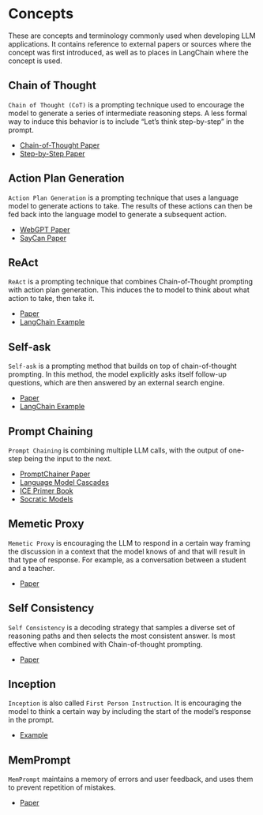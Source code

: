 # Concepts

These are concepts and terminology commonly used when developing LLM applications.
It contains reference to external papers or sources where the concept was first introduced,
as well as to places in LangChain where the concept is used.

## Chain of Thought

`Chain of Thought (CoT)` is a prompting technique used to encourage the model to generate a series of intermediate reasoning steps.
A less formal way to induce this behavior is to include “Let’s think step-by-step” in the prompt.

- [Chain-of-Thought Paper](https://arxiv.org/pdf/2201.11903.pdf)
- [Step-by-Step Paper](https://arxiv.org/abs/2112.00114)

## Action Plan Generation

`Action Plan Generation` is a prompting technique that uses a language model to generate actions to take.
The results of these actions can then be fed back into the language model to generate a subsequent action.

- [WebGPT Paper](https://arxiv.org/pdf/2112.09332.pdf)
- [SayCan Paper](https://say-can.github.io/assets/palm_saycan.pdf)

## ReAct

`ReAct` is a prompting technique that combines Chain-of-Thought prompting with action plan generation.
This induces the to model to think about what action to take, then take it.

- [Paper](https://arxiv.org/pdf/2210.03629.pdf)
- [LangChain Example](../modules/agents/agents/examples/react.ipynb)

## Self-ask

`Self-ask` is a prompting method that builds on top of chain-of-thought prompting.
In this method, the model explicitly asks itself follow-up questions, which are then answered by an external search engine.

- [Paper](https://ofir.io/self-ask.pdf)
- [LangChain Example](../modules/agents/agents/examples/self_ask_with_search.ipynb)

## Prompt Chaining

`Prompt Chaining` is combining multiple LLM calls, with the output of one-step being the input to the next.

- [PromptChainer Paper](https://arxiv.org/pdf/2203.06566.pdf)
- [Language Model Cascades](https://arxiv.org/abs/2207.10342)
- [ICE Primer Book](https://primer.ought.org/)
- [Socratic Models](https://socraticmodels.github.io/)

## Memetic Proxy

`Memetic Proxy` is encouraging the LLM
to respond in a certain way framing the discussion in a context that the model knows of and that 
will result in that type of response.
For example, as a conversation between a student and a teacher.

- [Paper](https://arxiv.org/pdf/2102.07350.pdf)

## Self Consistency

`Self Consistency` is a decoding strategy that samples a diverse set of reasoning paths and then selects the most consistent answer.
Is most effective when combined with Chain-of-thought prompting.

- [Paper](https://arxiv.org/pdf/2203.11171.pdf)

## Inception

`Inception` is also called `First Person Instruction`.
It is encouraging the model to think a certain way by including the start of the model’s response in the prompt.

- [Example](https://twitter.com/goodside/status/1583262455207460865?s=20&t=8Hz7XBnK1OF8siQrxxCIGQ)

## MemPrompt

`MemPrompt` maintains a memory of errors and user feedback, and uses them to prevent repetition of mistakes.

- [Paper](https://memprompt.com/)
